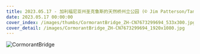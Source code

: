 ```yaml
---
title: 2023.05.17 - 加利福尼亚州圣克鲁斯的天然桥州立公园 (© Jim Patterson/Tandem Stills + Motion)
date: 2023.05.17 00:00:00
cover_index: /images/thumbs/CormorantBridge_ZH-CN7673299694_533x300.jpg
cover_detail: /images/CormorantBridge_ZH-CN7673299694_1920x1080.jpg
---
```


![CormorantBridge](/images/CormorantBridge_ZH-CN7673299694_1920x1080.jpg)
